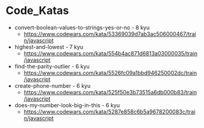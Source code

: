 # Code_Katas

- convert-boolean-values-to-strings-yes-or-no - 8 kyu
  - https://www.codewars.com/kata/53369039d7ab3ac506000467/train/javascript
- highest-and-lowest - 7 kyu
  - https://www.codewars.com/kata/554b4ac871d6813a03000035/train/javascript
- find-the-parity-outlier - 6 kyu
  - https://www.codewars.com/kata/5526fc09a1bbd946250002dc/train/javascript
- create-phone-number - 6 kyu
  - https://www.codewars.com/kata/525f50e3b73515a6db000b83/train/javascript
- does-my-number-look-big-in-this - 6 kyu
  - https://www.codewars.com/kata/5287e858c6b5a9678200083c/train/javascript
